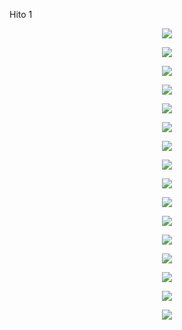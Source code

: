 Hito 1

<p align="center"> <img src=https://github.com/user-attachments/assets/48ea7c7f-7ffe-4414-ac8d-ebe818f52186> </p>

<p align="center"> <img src=https://github.com/user-attachments/assets/81102f0a-01c7-457c-98f2-e38271565e68> </p>

<p align="center"> <img src=https://github.com/user-attachments/assets/f1759730-ce76-44dd-96db-083a6968e66d> </p>

<p align="center"> <img src=https://github.com/user-attachments/assets/199765f2-9348-4982-9165-e7ccb2546ea3> </p>


<p align="center"> <img src=https://github.com/user-attachments/assets/e258fc45-4ee4-40f0-906a-f4001d6cf23f> </p>


<p align="center"> <img src=https://github.com/user-attachments/assets/df625163-f315-4855-9d65-b5befa1bd990> </p>


<p align="center"> <img src=https://github.com/user-attachments/assets/a75cbfe3-c58f-49af-a3db-2128e1ef470f> </p>

<p align="center"> <img src=https://github.com/user-attachments/assets/7d3110f0-3e44-4dcb-a761-896a86a81258> </p>


<p align="center"> <img src=https://github.com/user-attachments/assets/4f0e104e-da81-4796-a788-7b7013e172e0> </p>

<p align="center"> <img src=https://github.com/user-attachments/assets/af7c38c8-40c6-422b-a1e0-a9fe8fda3b64> </p>

<p align="center"> <img src=https://github.com/user-attachments/assets/cbbe5e43-ec11-4d37-bb16-a57e7c869aee> </p>
<p align="center"> <img src=https://github.com/user-attachments/assets/83a39c6a-5127-4eee-97a5-8416545888e1> </p>


<p align="center"> <img src=https://github.com/user-attachments/assets/a732adf1-ee4d-49d7-9c82-58e2ae9d3f42> </p>


<p align="center"> <img src=https://github.com/user-attachments/assets/63354a3f-f641-466c-92e6-76ad401dc0f0> </p>

<p align="center"> <img src=https://github.com/user-attachments/assets/2c8e3d76-0c78-48bf-8c37-a893f8191648> </p>


<p align="center"> <img src=https://github.com/user-attachments/assets/63c9ab09-325e-4bdc-8c1e-a9cb6b28a334> </p>

